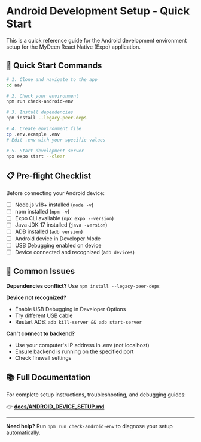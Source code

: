 # Android Development Setup - Quick Start

This is a quick reference guide for the Android development environment setup for the MyDeen React Native (Expo) application.

## 🚀 Quick Start Commands

```bash
# 1. Clone and navigate to the app
cd aa/

# 2. Check your environment
npm run check-android-env

# 3. Install dependencies
npm install --legacy-peer-deps

# 4. Create environment file
cp .env.example .env
# Edit .env with your specific values

# 5. Start development server
npx expo start --clear
```

## 📋 Pre-flight Checklist

Before connecting your Android device:

- [ ] Node.js v18+ installed (`node -v`)
- [ ] npm installed (`npm -v`)  
- [ ] Expo CLI available (`npx expo --version`)
- [ ] Java JDK 17 installed (`java -version`)
- [ ] ADB installed (`adb version`)
- [ ] Android device in Developer Mode
- [ ] USB Debugging enabled on device
- [ ] Device connected and recognized (`adb devices`)

## 🔧 Common Issues

**Dependencies conflict?** Use `npm install --legacy-peer-deps`

**Device not recognized?** 
- Enable USB Debugging in Developer Options
- Try different USB cable
- Restart ADB: `adb kill-server && adb start-server`

**Can't connect to backend?**
- Use your computer's IP address in .env (not localhost)
- Ensure backend is running on the specified port
- Check firewall settings

## 📚 Full Documentation

For complete setup instructions, troubleshooting, and debugging guides:

👉 **[docs/ANDROID_DEVICE_SETUP.md](docs/ANDROID_DEVICE_SETUP.md)**

---

**Need help?** Run `npm run check-android-env` to diagnose your setup automatically.